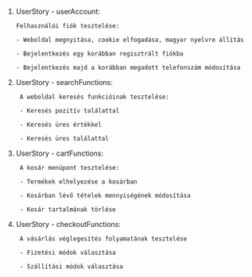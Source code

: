 1. UserStory - userAccount:

       Felhasználói fiók tesztelése:

       - Weboldal megnyitása, cookie elfogadása, magyar nyelvre állítás

       - Bejelentkezés egy korábban regisztrált fiókba

       - Bejelentkezés majd a korábban megadott telefonszám módosítása

2. UserStory - searchFunctions:

        A weboldal keresés funkcióinak tesztelése:

        - Keresés pozitív találattal

        - Keresés üres értékkel

        - Keresés üres találattal
   
3. UserStory - cartFunctions:

        A kosár menüpont tesztelése:
        
        - Termékek elhelyezése a kosárban
        
        - Kosárban lévő tételek mennyiségének módosítása
    
        - Kosár tartalmának törlése

4. UserStory - checkoutFunctions: 
        
        A vásárlás véglegesítés folyamatának tesztelése

        - Fizetési módok választása

        - Szállítási módok választása